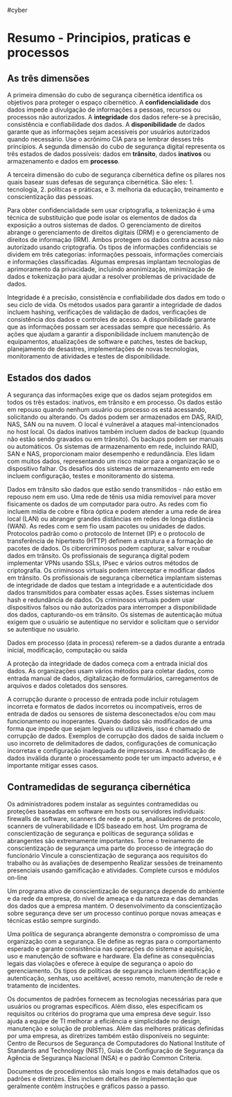 #cyber 
# Resumo - Principios, praticas e processos

## As três dimensões

A primeira dimensão do cubo de segurança cibernética identifica os objetivos para proteger o espaço cibernético. A **confidencialidade** dos dados impede a divulgação de informações a pessoas, recursos ou processos não autorizados. A **integridade** dos dados refere-se à precisão, consistência e confiabilidade dos dados. A **disponibilidade** de dados garante que as informações sejam acessíveis por usuários autorizados quando necessário. Use o acrônimo CIA para se lembrar desses três princípios. A segunda dimensão do cubo de segurança digital representa os três estados de dados possíveis: dados em **trânsito**, dados **inativos** ou armazenamento e dados em **processo**.

A terceira dimensão do cubo de segurança cibernética define os pilares nos quais basear suas defesas de segurança cibernética. São eles: 1. tecnologia, 2. políticas e práticas, e 3. melhoria da educação, treinamento e conscientização das pessoas.

Para obter confidencialidade sem usar criptografia, a tokenização é uma técnica de substituição que pode isolar os elementos de dados da exposição a outros sistemas de dados. O gerenciamento de direitos abrange o gerenciamento de direitos digitais (DRM) e o gerenciamento de direitos de informação (IRM). Ambos protegem os dados contra acesso não autorizado usando criptografia. Os tipos de informações confidenciais se dividem em três categorias: informações pessoais, informações comerciais e informações classificadas. Algumas empresas implantam tecnologias de aprimoramento da privacidade, incluindo anonimização, minimização de dados e tokenização para ajudar a resolver problemas de privacidade de dados.

Integridade é a precisão, consistência e confiabilidade dos dados em todo o seu ciclo de vida. Os métodos usados para garantir a integridade de dados incluem hashing, verificações de validação de dados, verificações de consistência dos dados e controles de acesso. A disponibilidade garante que as informações possam ser acessadas sempre que necessário. As ações que ajudam a garantir a disponibilidade incluem manutenção de equipamentos, atualizações de software e patches, testes de backup, planejamento de desastres, implementações de novas tecnologias, monitoramento de atividades e testes de disponibilidade.

## Estados dos dados

A segurança das informações exige que os dados sejam protegidos em todos os três estados: inativos, em trânsito e em processo. Os dados estão em repouso quando nenhum usuário ou processo os está acessando, solicitando ou alterando. Os dados podem ser armazenados em DAS, RAID, NAS, SAN ou na nuvem. O local é vulnerável a ataques mal-intencionados no host local. Os dados inativos também incluem dados de backup (quando não estão sendo gravados ou em trânsito). Os backups podem ser manuais ou automáticos. Os sistemas de armazenamento em rede, incluindo RAID, SAN e NAS, proporcionam maior desempenho e redundância. Eles lidam com muitos dados, representando um risco maior para a organização se o dispositivo falhar. Os desafios dos sistemas de armazenamento em rede incluem configuração, testes e monitoramento do sistema.

Dados em trânsito são dados que estão sendo transmitidos - não estão em repouso nem em uso. Uma rede de tênis usa mídia removível para mover fisicamente os dados de um computador para outro. As redes com fio incluem mídia de cobre e fibra óptica e podem atender a uma rede de área local (LAN) ou abranger grandes distâncias em redes de longa distância (WAN). As redes com e sem fio usam pacotes ou unidades de dados. Protocolos padrão como o protocolo de Internet (IP) e o protocolo de transferência de hipertexto (HTTP) definem a estrutura e a formação de pacotes de dados. Os cibercriminosos podem capturar, salvar e roubar dados em trânsito. Os profissionais de segurança digital podem implementar VPNs usando SSLs, IPsec e vários outros métodos de criptografia. Os criminosos virtuais podem interceptar e modificar dados em trânsito. Os profissionais de segurança cibernética implantam sistemas de integridade de dados que testam a integridade e a autenticidade dos dados transmitidos para combater essas ações. Esses sistemas incluem hash e redundância de dados. Os criminosos virtuais podem usar dispositivos falsos ou não autorizados para interromper a disponibilidade dos dados, capturando-os em trânsito. Os sistemas de autenticação mútua exigem que o usuário se autentique no servidor e solicitam que o servidor se autentique no usuário.

Dados em processo (data in process) referem-se a dados durante a entrada inicial, modificação, computação ou saída

A proteção da integridade de dados começa com a entrada inicial dos dados. As organizações usam vários métodos para coletar dados, como entrada manual de dados, digitalização de formulários, carregamentos de arquivos e dados coletados dos sensores.

A corrupção durante o processo de entrada pode incluir rotulagem incorreta e formatos de dados incorretos ou incompatíveis, erros de entrada de dados ou sensores de sistema desconectados e/ou com mau funcionamento ou inoperantes. Quando dados são modificados de uma forma que impede que sejam legíveis ou utilizáveis, isso é chamado de corrupção de dados. Exemplos de corrupção dos dados de saída incluem o uso incorreto de delimitadores de dados, configurações de comunicação incorretas e configuração inadequada de impressoras. A modificação de dados inválida durante o processamento pode ter um impacto adverso, e é importante mitigar esses casos.

## Contramedidas de segurança cibernética

Os administradores podem instalar as seguintes contramedidas ou proteções baseadas em software em hosts ou servidores individuais: firewalls de software, scanners de rede e porta, analisadores de protocolo, scanners de vulnerabilidade e IDS baseado em host. Um programa de conscientização de segurança e políticas de segurança sólidas e abrangentes são extremamente importantes. Torne o treinamento de conscientização de segurança uma parte do processo de integração do funcionário Vincule a conscientização de segurança aos requisitos do trabalho ou às avaliações de desempenho Realizar sessões de treinamento presenciais usando gamificação e atividades. Complete cursos e módulos on-line

Um programa ativo de conscientização de segurança depende do ambiente e da rede da empresa, do nível de ameaça e da natureza e das demandas dos dados que a empresa mantém. O desenvolvimento da conscientização sobre segurança deve ser um processo contínuo porque novas ameaças e técnicas estão sempre surgindo.

Uma política de segurança abrangente demonstra o compromisso de uma organização com a segurança. Ele define as regras para o comportamento esperado e garante consistência nas operações do sistema e aquisição, uso e manutenção de software e hardware. Ela define as consequências legais das violações e oferece à equipe de segurança o apoio do gerenciamento. Os tipos de políticas de segurança incluem identificação e autenticação, senhas, uso aceitável, acesso remoto, manutenção de rede e tratamento de incidentes.

Os documentos de padrões fornecem as tecnologias necessárias para que usuários ou programas específicos. Além disso, eles especificam os requisitos ou critérios do programa que uma empresa deve seguir. Isso ajuda a equipe de TI melhorar a eficiência e simplicidade no design, manutenção e solução de problemas. Além das melhores práticas definidas por uma empresa, as diretrizes também estão disponíveis no seguinte: Centro de Recursos de Segurança de Computadores do National Institute of Standards and Technology (NIST), Guias de Configuração de Segurança da Agência de Segurança Nacional (NSA) e o padrão Common Criteria.

Documentos de procedimentos são mais longos e mais detalhados que os padrões e diretrizes. Eles incluem detalhes de implementação que geralmente contêm instruções e gráficos passo a passo.